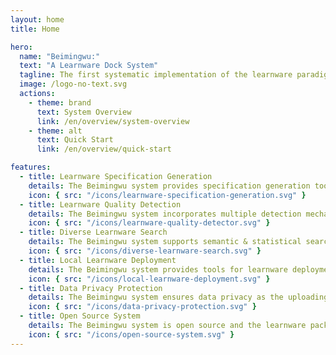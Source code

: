 ```yaml
---
layout: home
title: Home

hero:
  name: "Beimingwu:"
  text: "A Learnware Dock System"
  tagline: The first systematic implementation of the learnware paradigm, enabling effective learnware search and reuse without building machine learning models from scratch.
  image: /logo-no-text.svg
  actions:
    - theme: brand
      text: System Overview
      link: /en/overview/system-overview
    - theme: alt
      text: Quick Start
      link: /en/overview/quick-start

features:
  - title: Learnware Specification Generation
    details: The Beimingwu system provides specification generation tools, supporting multiple data types and allowing efficient local generation.
    icon: { src: "/icons/learnware-specification-generation.svg" }
  - title: Learnware Quality Detection
    details: The Beimingwu system incorporates multiple detection mechanisms to ensure the quality of each learnware in the system.
    icon: { src: "/icons/learnware-quality-detector.svg" }
  - title: Diverse Learnware Search
    details: The Beimingwu system supports semantic & statistical search on various data types, enabling heterogeneous tabular learnware search.
    icon: { src: "/icons/diverse-learnware-search.svg" }
  - title: Local Learnware Deployment
    details: The Beimingwu system provides tools for learnware deployment, helping users to deploy and reuse learnwares conveniently and securely.
    icon: { src: "/icons/local-learnware-deployment.svg" }
  - title: Data Privacy Protection
    details: The Beimingwu system ensures data privacy as the uploading, searching, and deployment of learnware doesn't require uploading local data.
    icon: { src: "/icons/data-privacy-protection.svg" }
  - title: Open Source System
    details: The Beimingwu system is open source and the learnware package is highly extensible and easy to integrate with new features.
    icon: { src: "/icons/open-source-system.svg" }
---
```

